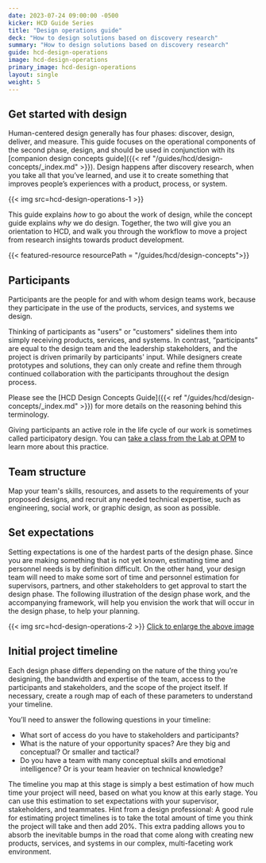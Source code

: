 ```yaml
---
date: 2023-07-24 09:00:00 -0500
kicker: HCD Guide Series
title: "Design operations guide"
deck: "How to design solutions based on discovery research"
summary: "How to design solutions based on discovery research" 
guide: hcd-design-operations
image: hcd-design-operations
primary_image: hcd-design-operations
layout: single
weight: 5
---
```


## Get started with design

Human-centered design generally has four phases: discover, design, deliver, and measure. This guide focuses on the operational components of the second phase, design, and should be used in conjunction with its [companion design concepts guide]({{< ref "/guides/hcd/design-concepts/_index.md" >}}). Design happens after discovery research, when you take all that you’ve learned, and use it to create something that improves people’s experiences with a product, process, or system.

{{< img src=hcd-design-operations-1 >}}

This guide explains _how_ to go about the work of design, while the concept guide explains _why_ we do design. Together, the two will give you an orientation to HCD, and walk you through the workflow to move a project from research insights towards product development.

{{< featured-resource resourcePath = "/guides/hcd/design-concepts">}}


## Participants

Participants are the people for and with whom design teams work, because they participate in the use of the products, services, and systems we design. 

Thinking of participants as "users" or "customers" sidelines them into simply receiving products, services, and systems. In contrast, “participants” are equal to the design team and the leadership stakeholders, and the project is driven primarily by participants' input. While designers create prototypes and solutions, they can only create and refine them through continued collaboration with the participants throughout the design process.

Please see the [HCD Design Concepts Guide]({{< ref "/guides/hcd/design-concepts/_index.md" >}}) for more details on the reasoning behind this terminology.

Giving participants an active role in the life cycle of our work is sometimes called participatory design. You can [take a class from the Lab at OPM](https://lab.opm.gov/class-sign-up/) to learn more about this practice.


## Team structure

Map your team's skills, resources, and assets to the requirements of your proposed designs, and recruit any needed technical expertise, such as engineering, social work, or graphic design, as soon as possible.


## Set expectations

Setting expectations is one of the hardest parts of the design phase. Since you are making something that is not yet known, estimating time and personnel needs is by definition difficult. On the other hand, your design team will need to make some sort of time and personnel estimation for supervisors, partners, and other stakeholders to get approval to start the design phase. The following illustration of the design phase work, and the accompanying framework, will help you envision the work that will occur in the design phase, to help your planning.

{{< img src=hcd-design-operations-2 >}}
<a href="https://s3.amazonaws.com/digitalgov/hcd-design-operations-2.svg" target="_blank">Click to enlarge the above image</a>

## Initial project timeline

Each design phase differs depending on the nature of the thing you’re designing, the bandwidth and expertise of the team, access to the participants and stakeholders, and the scope of the project itself. If necessary, create a rough map of each of these parameters to understand your timeline.

You’ll need to answer the following questions in your timeline:

- What sort of access do you have to stakeholders and participants?
- What is the nature of your opportunity spaces? Are they big and conceptual? Or smaller and tactical?
- Do you have a team with many conceptual skills and emotional intelligence? Or is your team heavier on technical knowledge?

The timeline you map at this stage is simply a best estimation of how much time your project will need, based on what you know at this early stage. You can use this estimation to set expectations with your supervisor, stakeholders, and teammates. Hint from a design professional: A good rule for estimating project timelines is to take the total amount of time you think the project will take and then add 20%. This extra padding allows you to absorb the inevitable bumps in the road that come along with creating new products, services, and systems in our complex, multi-faceting work environment.
